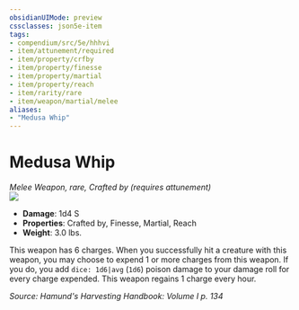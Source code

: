 ```yaml
---
obsidianUIMode: preview
cssclasses: json5e-item
tags:
- compendium/src/5e/hhhvi
- item/attunement/required
- item/property/crfby
- item/property/finesse
- item/property/martial
- item/property/reach
- item/rarity/rare
- item/weapon/martial/melee
aliases: 
- "Medusa Whip"
---
```

# Medusa Whip
*Melee Weapon, rare, Crafted by (requires attunement)*  
![](https://raw.githubusercontent.com/TheGiddyLimit/homebrew/master/_img/HHH/HHHVI/MedusaWhip.webp#right)  

- **Damage**: 1d4 S
- **Properties**: Crafted by, Finesse, Martial, Reach
- **Weight**: 3.0 lbs.

This weapon has 6 charges. When you successfully hit a creature with this weapon, you may choose to expend 1 or more charges from this weapon. If you do, you add `dice: 1d6|avg` (`1d6`) poison damage to your damage roll for every charge expended. This weapon regains 1 charge every hour.

*Source: Hamund's Harvesting Handbook: Volume I p. 134*